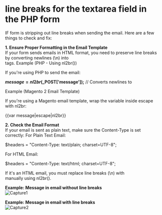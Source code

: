 # line breaks for the textarea field in the PHP form

IF form is stripping out line breaks when sending the email. Here are a few things to check and fix:

<strong>1. Ensure Proper Formatting in the Email Template</strong><br />
If your form sends emails in HTML format, you need to preserve line breaks by converting newlines (\n) into <br> tags.
Example (PHP - Using nl2br())

If you're using PHP to send the email:

<strong>$message = nl2br($_POST['message']);</strong> // Converts newlines to <br>

Example (Magento 2 Email Template)

If you're using a Magento email template, wrap the variable inside escape with nl2br:

{{var message|escape|nl2br}}

<strong>2. Check the Email Format</strong><br />
If your email is sent as plain text, make sure the Content-Type is set correctly:
For Plain Text Email:

$headers = "Content-Type: text/plain; charset=UTF-8";

For HTML Email:

$headers = "Content-Type: text/html; charset=UTF-8";

If it's an HTML email, you must replace line breaks (\n) with <br> manually using nl2br().

<strong>Example: Message in email without line breaks</strong><br />
![Capture1](https://github.com/user-attachments/assets/e4d5ca9d-d449-4c95-a92b-01d20b628442)


<strong>Example: Message in email with line breaks</strong><br />
![Capture2](https://github.com/user-attachments/assets/0250e074-4e1a-4152-aa70-97d79db24248)
